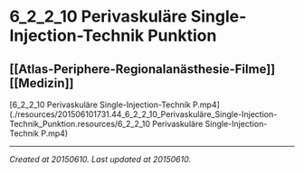 # 6_2_2_10 Perivaskuläre Single-Injection-Technik Punktion
 [[Atlas-Periphere-Regionalanästhesie-Filme]] [[Medizin]] 
---



[6\_2\_2\_10 Perivaskuläre Single-Injection-Technik P.mp4](./resources/201506101731.44_6_2_2_10_Perivaskuläre_Single-Injection-Technik_Punktion.resources/6_2_2_10 Perivaskuläre Single-Injection-Technik P.mp4)

---

_Created at 20150610._
_Last updated at 20150610._



